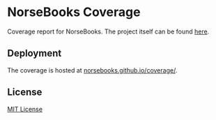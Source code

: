 # NorseBooks Coverage

Coverage report for NorseBooks. The project itself can be found [here](https://github.com/NorseBooks/NorseBooks).

## Deployment

The coverage is hosted at [norsebooks.github.io/coverage/](https://norsebooks.github.io/coverage/).

## License

[MIT License](LICENSE)
